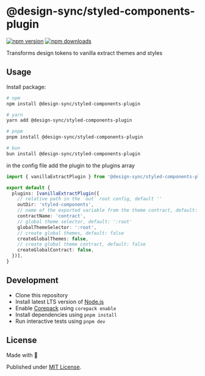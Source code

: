 # @design-sync/styled-components-plugin

[![npm version][npm-version-src]][npm-version-href]
[![npm downloads][npm-downloads-src]][npm-downloads-href]
<!-- [![bundle][bundle-src]][bundle-href]
[![Codecov][codecov-src]][codecov-href] -->


Transforms design tokens to vanilla extract themes and styles

## Usage

Install package:

```sh
# npm
npm install @design-sync/styled-components-plugin

# yarn
yarn add @design-sync/styled-components-plugin

# pnpm
pnpm install @design-sync/styled-components-plugin

# bun
bun install @design-sync/styled-components-plugin
```

in the config file add the plugin to the plugins array

```ts
import { vanillaExtractPlugin } from '@design-sync/styled-components-plugin'

export default {
  plugins: [vanillaExtractPlugin({
    // relative path in the `out` root config, default ''
    outDir: 'styled-components',
    // name of the exported variable from the theme contract, default: 'contract'
    contractName: 'contract',
    // global theme selector, default: ':root'
    globalThemeSelector: ':root',
    // create global themes, default: false
    createGlobalThemes: false,
    // create global theme contract, default: false
    createGlobalContract: false,
  })],
}
```


## Development

- Clone this repository
- Install latest LTS version of [Node.js](https://nodejs.org/en/)
- Enable [Corepack](https://github.com/nodejs/corepack) using `corepack enable`
- Install dependencies using `pnpm install`
- Run interactive tests using `pnpm dev`

## License

Made with 💛

Published under [MIT License](./LICENSE).

<!-- Badges -->

[npm-version-src]: https://img.shields.io/npm/v/@design-sync/styled-components-plugin?style=flat&colorA=18181B&colorB=F0DB4F
[npm-version-href]: https://npmjs.com/package/@design-sync/styled-components-plugin
[npm-downloads-src]: https://img.shields.io/npm/dm/@design-sync/styled-components-plugin?style=flat&colorA=18181B&colorB=F0DB4F
[npm-downloads-href]: https://npmjs.com/package/@design-sync/styled-components-plugin
<!-- [codecov-src]: https://img.shields.io/codecov/c/gh/unjs/@design-sync/styled-components-plugin/main?style=flat&colorA=18181B&colorB=F0DB4F
[codecov-href]: https://codecov.io/gh/unjs/@design-sync/styled-components-plugin
[bundle-src]: https://img.shields.io/bundlephobia/minzip/@design-sync/styled-components-plugin?style=flat&colorA=18181B&colorB=F0DB4F
[bundle-href]: https://bundlephobia.com/result?p=@design-sync/styled-components-plugin -->

